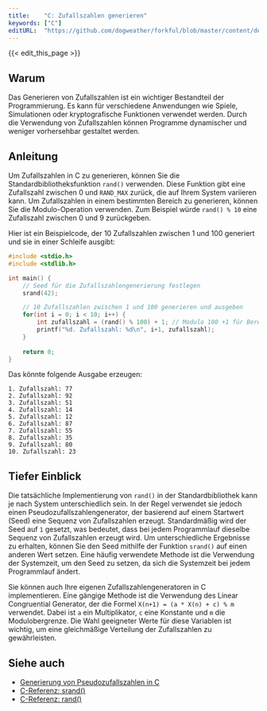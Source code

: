 ```yaml
---
title:    "C: Zufallszahlen generieren"
keywords: ["C"]
editURL:  "https://github.com/dogweather/forkful/blob/master/content/de/c/generating-random-numbers.md"
---
```


{{< edit_this_page >}}

## Warum

Das Generieren von Zufallszahlen ist ein wichtiger Bestandteil der Programmierung. Es kann für verschiedene Anwendungen wie Spiele, Simulationen oder kryptografische Funktionen verwendet werden. Durch die Verwendung von Zufallszahlen können Programme dynamischer und weniger vorhersehbar gestaltet werden.

## Anleitung

Um Zufallszahlen in C zu generieren, können Sie die Standardbibliotheksfunktion ```rand()``` verwenden. Diese Funktion gibt eine Zufallszahl zwischen 0 und ```RAND_MAX``` zurück, die auf Ihrem System variieren kann. Um Zufallszahlen in einem bestimmten Bereich zu generieren, können Sie die Modulo-Operation verwenden. Zum Beispiel würde ```rand() % 10``` eine Zufallszahl zwischen 0 und 9 zurückgeben.

Hier ist ein Beispielcode, der 10 Zufallszahlen zwischen 1 und 100 generiert und sie in einer Schleife ausgibt:

```C
#include <stdio.h>
#include <stdlib.h>

int main() {
    // Seed für die Zufallszahlengenerierung festlegen
    srand(42);

    // 10 Zufallszahlen zwischen 1 und 100 generieren und ausgeben
    for(int i = 0; i < 10; i++) {
        int zufallszahl = (rand() % 100) + 1; // Modulo 100 +1 für Bereich von 1 bis 100
        printf("%d. Zufallszahl: %d\n", i+1, zufallszahl);
    }
    
    return 0;
}
```

Das könnte folgende Ausgabe erzeugen:

```
1. Zufallszahl: 77
2. Zufallszahl: 92
3. Zufallszahl: 51
4. Zufallszahl: 14
5. Zufallszahl: 12
6. Zufallszahl: 87
7. Zufallszahl: 55
8. Zufallszahl: 35
9. Zufallszahl: 80
10. Zufallszahl: 23
```

## Tiefer Einblick

Die tatsächliche Implementierung von ```rand()``` in der Standardbibliothek kann je nach System unterschiedlich sein. In der Regel verwendet sie jedoch einen Pseudozufallszahlengenerator, der basierend auf einem Startwert (Seed) eine Sequenz von Zufallszahlen erzeugt. Standardmäßig wird der Seed auf ```1``` gesetzt, was bedeutet, dass bei jedem Programmlauf dieselbe Sequenz von Zufallszahlen erzeugt wird. Um unterschiedliche Ergebnisse zu erhalten, können Sie den Seed mithilfe der Funktion ```srand()``` auf einen anderen Wert setzen. Eine häufig verwendete Methode ist die Verwendung der Systemzeit, um den Seed zu setzen, da sich die Systemzeit bei jedem Programmlauf ändert.

Sie können auch Ihre eigenen Zufallszahlengeneratoren in C implementieren. Eine gängige Methode ist die Verwendung des Linear Congruential Generator, der die Formel ```X(n+1) = (a * X(n) + c) % m``` verwendet. Dabei ist ```a``` ein Multiplikator, ```c``` eine Konstante und ```m``` die Modulobergrenze. Die Wahl geeigneter Werte für diese Variablen ist wichtig, um eine gleichmäßige Verteilung der Zufallszahlen zu gewährleisten.

## Siehe auch

- [Generierung von Pseudozufallszahlen in C](https://de.wikipedia.org/wiki/Generierung_von_Pseudozufallszahlen_in_C)
- [C-Referenz: srand()](https://www.cplusplus.com/reference/cstdlib/srand/)
- [C-Referenz: rand()](https://www.cplusplus.com/reference/cstdlib/rand/)